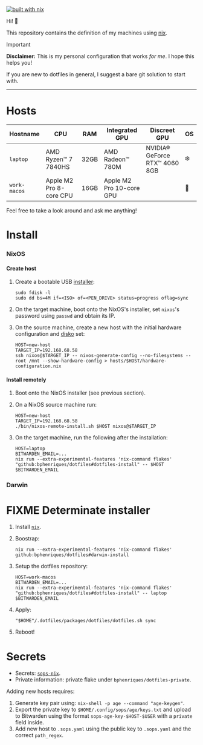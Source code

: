 [![built with nix](https://builtwithnix.org/badge.svg)](https://builtwithnix.org)

Hi! 👋 

This repository contains the definition of my machines using [nix](https://nixos.org/).

> [!IMPORTANT]
> **Disclaimer:** This is my personal configuration that works _for me_. I hope this helps you!
> 
> If you are new to dotfiles in general, I suggest a bare git solution to start with.

----

# Hosts

| Hostname     | CPU                     | RAM  | Integrated GPU           | Discreet GPU                  | OS |
|--------------|-------------------------|------|--------------------------|-------------------------------|----|
| `laptop`     | AMD Ryzen™ 7 7840HS     | 32GB | AMD Radeon™ 780M         | NVIDIA® GeForce RTX™ 4060 8GB | ❄️ |
| `work-macos` | Apple M2 Pro 8-core CPU | 16GB | Apple M2 Pro 10-core GPU |                               | 🍏 |

Feel free to take a look around and ask me anything!

# Install

### NixOS

#### Create host

1. Create a bootable USB [installer](https://nixos.org/download/):
   ```shell
   sudo fdisk -l
   sudo dd bs=4M if=<ISO> of=<PEN_DRIVE> status=progress oflag=sync
   ```

2. On the target machine, boot onto the NixOS's installer, set `nixos`'s password using `passwd` and obtain its IP.
3. On the source machine, create a new host with the initial hardware configuration and [disko](https://github.com/nix-community/disko) set:
   ```shell
   HOST=new-host
   TARGET_IP=192.168.68.58
   ssh nixos@$TARGET_IP -- nixos-generate-config --no-filesystems --root /mnt --show-hardware-config > hosts/$HOST/hardware-configuration.nix
   ```

#### Install remotely

1. Boot onto the NixOS installer (see previous section).
2. On a NixOS source machine run:
    ```shell
    HOST=new-host
    TARGET_IP=192.168.68.58
    ./bin/nixos-remote-install.sh $HOST nixos@$TARGET_IP
    ```

3. On the target machine, run the following after the installation:
    ```shell
    HOST=laptop
    BITWARDEN_EMAIL=...
    nix run --extra-experimental-features 'nix-command flakes' "github:bphenriques/dotfiles#dotfiles-install" -- $HOST $BITWARDEN_EMAIL
    ```

### Darwin

# FIXME Determinate installer
1. Install [`nix`](https://nixos.org/manual/nix/stable/installation/installing-binary.html).
2. Boostrap:
   ```shell
   nix run --extra-experimental-features 'nix-command flakes' github:bphenriques/dotfiles#darwin-install
   ```
   
3. Setup the dotfiles repository:
   ```shell
   HOST=work-macos
   BITWARDEN_EMAIL=...
   nix run --extra-experimental-features 'nix-command flakes' "github:bphenriques/dotfiles#dotfiles-install" -- laptop $BITWARDEN_EMAIL
   ```

5. Apply:
   ```shell
   "$HOME"/.dotfiles/packages/dotfiles/dotfiles.sh sync
   ```

6. Reboot!

# Secrets

- Secrets: [`sops-nix`](https://github.com/Mic92/sops-nix).
- Private information: private flake under `bphenriques/dotfiles-private`.

Adding new hosts requires:
1. Generate key pair using: `nix-shell -p age --command "age-keygen"`.
2. Export the private key to `$HOME/.config/sops/age/keys.txt` and upload to Bitwarden using the format `sops-age-key-$HOST-$USER` with a `private` field inside.
3. Add new host to `.sops.yaml` using the public key to `.sops.yaml` and the correct `path_regex`.
